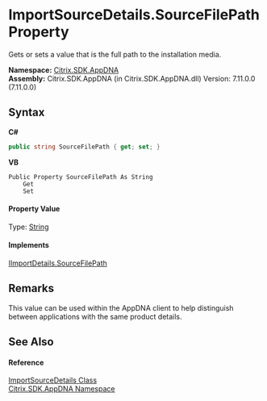 # ImportSourceDetails.SourceFilePath Property 
 

Gets or sets a value that is the full path to the installation media.

**Namespace:**&nbsp;[Citrix.SDK.AppDNA](index.md)<br />**Assembly:**&nbsp;Citrix.SDK.AppDNA (in Citrix.SDK.AppDNA.dll) Version: 7.11.0.0 (7.11.0.0)

## Syntax

**C#**
```csharp
public string SourceFilePath { get; set; }
```

**VB**
```vbnet
Public Property SourceFilePath As String
	Get
	Set
```


#### Property Value
Type: <a href="http://msdn2.microsoft.com/en-us/library/s1wwdcbf" target="_blank">String</a>

#### Implements
<a href="98ebd1c8-5b1e-ca88-eea0-095c2e0ad4c0">IImportDetails.SourceFilePath</a><br />

## Remarks
This value can be used within the AppDNA client to help distinguish between applications with the same product details.

## See Also


#### Reference
<a href="9cbebeca-718f-afef-1be7-fd72edc4e3e9">ImportSourceDetails Class</a><br /><a href="fe2d265b-410b-8b11-1eb4-a790e0b062bf">Citrix.SDK.AppDNA Namespace</a><br />